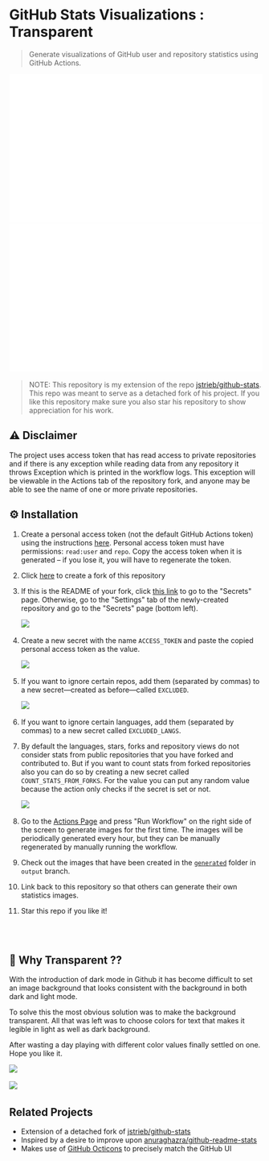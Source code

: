 # GitHub Stats Visualizations : Transparent

> Generate visualizations of GitHub user and repository statistics using GitHub Actions.

<a href="https://github.com/imgusev/github-stats-transparent">

![](https://raw.githubusercontent.com/imgusev/github-stats-transparent/output/generated/overview.svg) ![](https://raw.githubusercontent.com/imgusev/github-stats-transparent/output/generated/languages.svg)

</a>

> NOTE: This repository is my extension of the repo [jstrieb/github-stats](https://github.com/jstrieb/github-stats). This repo was meant to serve as a detached fork of his project. If you like this repository make sure you also star his repository to show appreciation for his work.

## ⚠️ Disclaimer

The project uses access token that has read access to private repositories and if there is any exception while reading data from any repository it throws Exception which is printed in the workflow logs. This exception will be viewable in the Actions tab of the repository fork, and anyone may be able to see the name of one or more private repositories.

## ⚙️ Installation

<!-- TODO: Add details and screenshots -->

1. Create a personal access token (not the default GitHub Actions token) using the instructions [here](https://docs.github.com/en/github/authenticating-to-github/creating-a-personal-access-token). Personal access token must have permissions: `read:user` and `repo`. Copy the access token when it is generated – if you lose it, you will have to regenerate the token.

2. Click [here](https://github.com/imgusev/github-stats-transparent/fork) to create a fork of this repository

3. If this is the README of your fork, click [this link](../../settings/secrets/actions) to go to the "Secrets" page. Otherwise, go to the "Settings" tab of the newly-created repository and go to the "Secrets" page (bottom left).

   ![](https://raw.githubusercontent.com/imgusev/github-stats-transparent/main/readme_images/Actions.png)

4. Create a new secret with the name `ACCESS_TOKEN` and paste the copied personal access token as the value.

   <img src='https://raw.githubusercontent.com/imgusev/github-stats-transparent/main/readme_images/Token.png' height='250px'/>

5. If you want to ignore certain repos, add them (separated by commas) to a new secret—created as before—called `EXCLUDED`.

   <img src='https://raw.githubusercontent.com/imgusev/github-stats-transparent/main/readme_images/Exclude.png' height='250px'/>

6. If you want to ignore certain languages, add them (separated by commas) to a new secret called `EXCLUDED_LANGS`.

7. By default the languages, stars, forks and repository views do not consider stats from public repositories that you have forked and contributed to. But if you want to count stats from forked repositories also you can do so by creating a new secret called `COUNT_STATS_FROM_FORKS`. For the value you can put any random value because the action only checks if the secret is set or not.

   <img src='https://raw.githubusercontent.com/imgusev/github-stats-transparent/main/readme_images/Forks.png' height='250px'/>

8. Go to the [Actions Page](../../actions?query=workflow%3A"Generate+Stats+Images") and press "Run Workflow" on the right side of the screen to generate images for the first time. The images will be periodically generated every hour, but they can be manually regenerated by manually running the workflow.

9. Check out the images that have been created in the [`generated`](../output/generated) folder in `output` branch.

10. Link back to this repository so that others can generate their own statistics images.

11. Star this repo if you like it!

<br>
<br>

## 🤔 Why Transparent ??

With the introduction of dark mode in Github it has become difficult to set an image background that looks consistent with the background in both dark and light mode.

To solve this the most obvious solution was to make the background transparent. All that was left was to choose colors for text that makes it legible in light as well as dark background.

After wasting a day playing with different color values finally settled on one. Hope you like it.

![](https://raw.githubusercontent.com/imgusev/github-stats-transparent/main/readme_images/light.png)

![](https://raw.githubusercontent.com/imgusev/github-stats-transparent/main/readme_images/dark.png)

## Related Projects

- Extension of a detached fork of [jstrieb/github-stats](https://github.com/jstrieb/github-stats)
- Inspired by a desire to improve upon [anuraghazra/github-readme-stats](https://github.com/anuraghazra/github-readme-stats)
- Makes use of [GitHub Octicons](https://primer.style/octicons/) to precisely match the GitHub UI
